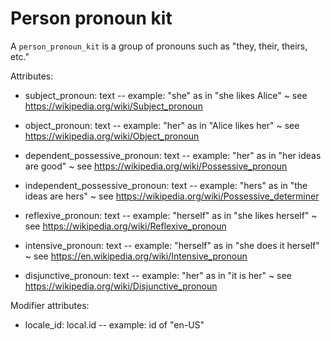 # Person pronoun kit

A `person_pronoun_kit` is a group of pronouns such as "they, their, theirs, etc."

Attributes:

* subject_pronoun: text -- example: "she" as in "she likes Alice" ~ see https://wikipedia.org/wiki/Subject_pronoun

* object_pronoun: text -- example: "her" as in "Alice likes her" ~ see https://wikipedia.org/wiki/Object_pronoun

* dependent_possessive_pronoun: text -- example: "her" as in "her ideas are good" ~ see https://wikipedia.org/wiki/Possessive_pronoun

* independent_possessive_pronoun: text -- example: "hers" as in "the ideas are hers" ~ see https://wikipedia.org/wiki/Possessive_determiner

* reflexive_pronoun: text -- example: "herself" as in "she likes herself" ~ see https://wikipedia.org/wiki/Reflexive_pronoun

* intensive_pronoun: text -- example: "herself" as in "she does it herself" ~ see https://en.wikipedia.org/wiki/Intensive_pronoun

* disjunctive_pronoun: text -- example: "her" as in "it is her" ~ see https://wikipedia.org/wiki/Disjunctive_pronoun

Modifier attributes:

* locale_id: local.id -- example: id of "en-US"
